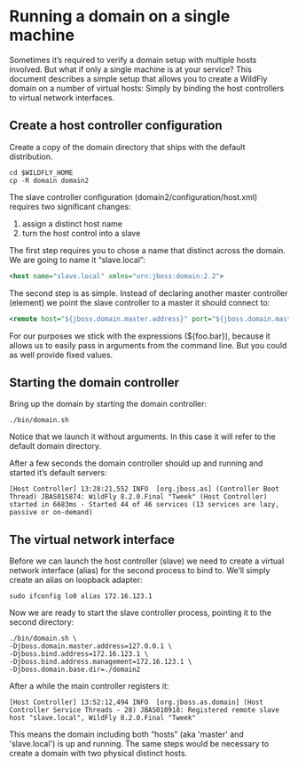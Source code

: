 # Running a domain on a single machine

Sometimes it’s required to verify a domain setup with multiple hosts involved. But what if only a single machine is at your service? This document describes a simple setup that allows you to create a WildFly domain on a number of virtual hosts: Simply by binding the host controllers to virtual network interfaces.

## Create a host controller configuration

Create a copy of the domain directory that ships with the default distribution.

    cd $WILDFLY_HOME
    cp -R domain domain2

The slave controller configuration (domain2/configuration/host.xml) requires two significant changes:

1. assign a distinct host name
1. turn the host control into a slave

The first step requires you to chose a name that distinct across the domain. We are going to name it “slave.local”:

```xml
<host name="slave.local" xmlns="urn:jboss:domain:2.2">
```

The second step is as simple. Instead of declaring another master controller (element) we point the slave controller to a master it should connect to:

```xml
<remote host="${jboss.domain.master.address}" port="${jboss.domain.master.port:9999}" security-realm="ManagementRealm"/>
```

For our purposes we stick with the expressions (${foo.bar}), because it allows us to easily pass in arguments from the command line. But you could as well provide fixed values.

## Starting the domain controller

Bring up the domain by starting the domain controller:

    ./bin/domain.sh

Notice that we launch it without arguments. In this case it will refer to the default domain directory.

After a few seconds the domain controller should up and running and started it’s default servers:

    [Host Controller] 13:28:21,552 INFO  [org.jboss.as] (Controller Boot Thread) JBAS015874: WildFly 8.2.0.Final "Tweek" (Host Controller) started in 6683ms - Started 44 of 46 services (13 services are lazy, passive or on-demand)

## The virtual network interface

Before we can launch the host controller (slave) we need to create a virtual network interface (alias) for the second process to bind to. We’ll simply create an alias on loopback adapter:

    sudo ifconfig lo0 alias 172.16.123.1

Now we are ready to start the slave controller process, pointing it to the second directory:

    ./bin/domain.sh \
    -Djboss.domain.master.address=127.0.0.1 \
    -Djboss.bind.address=172.16.123.1 \
    -Djboss.bind.address.management=172.16.123.1 \
    -Djboss.domain.base.dir=./domain2

After a while the main controller registers it:

    [Host Controller] 13:52:12,494 INFO  [org.jboss.as.domain] (Host Controller Service Threads - 28) JBAS010918: Registered remote slave host "slave.local", WildFly 8.2.0.Final "Tweek"

This means the domain including both “hosts” (aka 'master' and 'slave.local') is up and running. The same steps would be necessary to create a domain with two physical distinct hosts.
